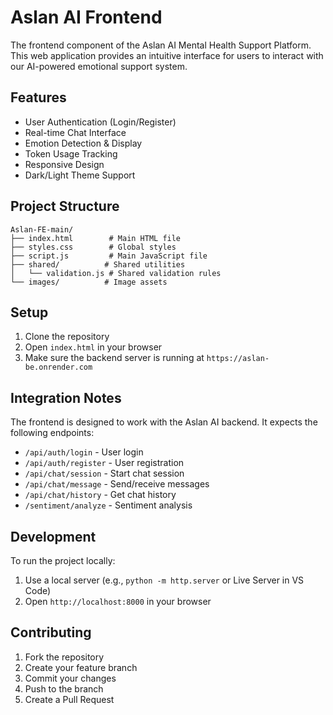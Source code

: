 # Aslan AI Frontend

The frontend component of the Aslan AI Mental Health Support Platform. This web application provides an intuitive interface for users to interact with our AI-powered emotional support system.

## Features

- User Authentication (Login/Register)
- Real-time Chat Interface
- Emotion Detection & Display
- Token Usage Tracking
- Responsive Design
- Dark/Light Theme Support

## Project Structure

```
Aslan-FE-main/
├── index.html        # Main HTML file
├── styles.css        # Global styles
├── script.js         # Main JavaScript file
├── shared/          # Shared utilities
│   └── validation.js # Shared validation rules
└── images/          # Image assets
```

## Setup

1. Clone the repository
2. Open `index.html` in your browser
3. Make sure the backend server is running at `https://aslan-be.onrender.com`

## Integration Notes

The frontend is designed to work with the Aslan AI backend. It expects the following endpoints:

- `/api/auth/login` - User login
- `/api/auth/register` - User registration
- `/api/chat/session` - Start chat session
- `/api/chat/message` - Send/receive messages
- `/api/chat/history` - Get chat history
- `/sentiment/analyze` - Sentiment analysis

## Development

To run the project locally:
1. Use a local server (e.g., `python -m http.server` or Live Server in VS Code)
2. Open `http://localhost:8000` in your browser

## Contributing

1. Fork the repository
2. Create your feature branch
3. Commit your changes
4. Push to the branch
5. Create a Pull Request
